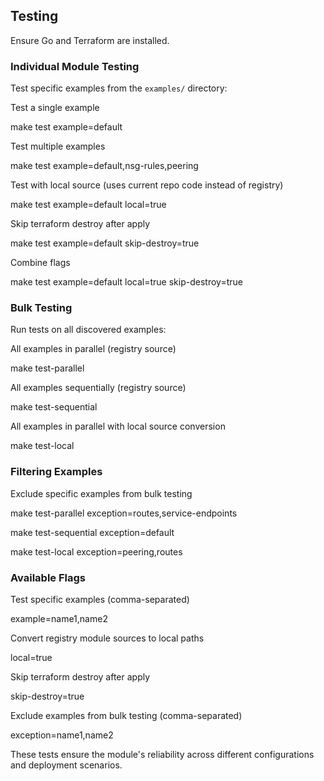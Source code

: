   ## Testing

  Ensure Go and Terraform are installed.

  ### Individual Module Testing

  Test specific examples from the `examples/` directory:

  Test a single example

  make test example=default

  Test multiple examples

  make test example=default,nsg-rules,peering

  Test with local source (uses current repo code instead of registry)

  make test example=default local=true

  Skip terraform destroy after apply

  make test example=default skip-destroy=true

  Combine flags

  make test example=default local=true skip-destroy=true

  ### Bulk Testing

  Run tests on all discovered examples:

  All examples in parallel (registry source)

  make test-parallel

  All examples sequentially (registry source)

  make test-sequential

  All examples in parallel with local source conversion

  make test-local

  ### Filtering Examples

  Exclude specific examples from bulk testing

  make test-parallel exception=routes,service-endpoints

  make test-sequential exception=default

  make test-local exception=peering,routes

  ### Available Flags

  Test specific examples (comma-separated)

  example=name1,name2

  Convert registry module sources to local paths

  local=true

  Skip terraform destroy after apply

  skip-destroy=true

  Exclude examples from bulk testing (comma-separated)

  exception=name1,name2

  These tests ensure the module's reliability across different configurations and deployment scenarios.
